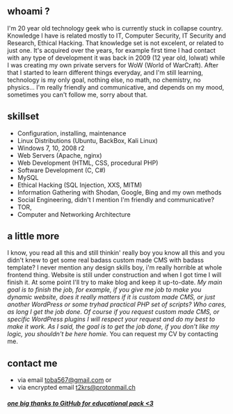 ## **whoami** ?
I'm 20 year old technology geek who is currently stuck in collapse country.
Knowledge I have is related mostly to IT, Computer Security, IT Security and Research, Ethical Hacking. That knowledge set is not excelent, or related to just one. It's acquired over the years, for example first time I had contact with any type of development it was back in 2009 (12 year old, lolwat) while I was creating my own private servers for WoW (World of WarCraft). After that I started to learn different things everyday, and I'm still learning, technology is my only goal, nothing else, no math, no chemistry, no physics...
I'm really friendly and communicative, and depends on my mood, sometimes you can't follow me, sorry about that.

## **skillset**
- Configuration, installing, maintenance
- Linux Distributions (Ubuntu, BackBox, Kali Linux)
- Windows 7, 10, 2008 r2
- Web Servers (Apache, nginx)
- Web Development (HTML, CSS, procedural PHP)
- Software Development (C, C#)
- MySQL
- Ethical Hacking (SQL Injection, XXS, MITM)
- Information Gathering with Shodan, Google, Bing and my own methods
- Social Engineering, didn't I mention I'm friendly and communicative?
- TOR,
- Computer and Networking Architecture
## a little more
I know, you read all this and still thinkin' really boy you know all this and you didn't knew to get some real badass custom made CMS with badass template? I never mention any design skills boy, i'm really horrible at whole frontend thing. Website is still under construction and when I got time I will finish it. At some point I'll try to make blog and keep it up-to-date.
*My main goal is to finish the job, for example, if you give me job to make you dynamic website, does it really matters if it is custom made CMS, or just another WordPress or some tryhad practical PHP set of scripts? Who cares, as long I get the job done. Of course if you request custom made CMS, or specific WordPress plugins I will respect your request and do my best to make it work. As I said, the goal is to get the job done, if you don't like my logic, you shouldn't be here homie.*
You can request my CV by contacting me.
## contact me
- via email [toba567@gmail.com](mailto:t2krs@protonmail.ch?body=%20Send%20via%20tobadev.me%20&cc=toba567@gmail.com&cc=toba567@hotmail.com) or
- via encrypted email [t2krs@protonmail.ch](mailto:t2krs@protonmail.ch)
###### **[one big thanks to GitHub for educational pack <3](https://education.github.com/pack)** 
